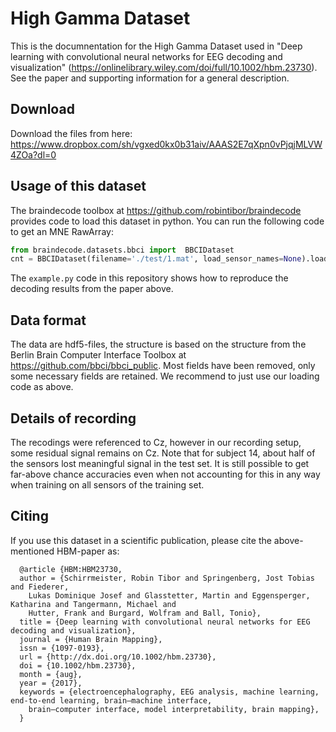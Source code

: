 # High Gamma Dataset

This is the documnentation for the High Gamma Dataset used in "Deep learning with convolutional neural networks for EEG decoding and visualization"
 (https://onlinelibrary.wiley.com/doi/full/10.1002/hbm.23730).
See the paper and supporting information for a general description.

## Download
Download the files from here:
https://www.dropbox.com/sh/vgxed0kx0b31aiv/AAAS2E7qXpn0vPjqjMLVW4ZOa?dl=0
 

## Usage of this dataset

The braindecode toolbox at https://github.com/robintibor/braindecode provides code to load this dataset in python.
You can run the following code to get an MNE RawArray:

```python
from braindecode.datasets.bbci import  BBCIDataset
cnt = BBCIDataset(filename='./test/1.mat', load_sensor_names=None).load()
```

The `example.py` code in this repository shows how to reproduce the decoding results from the paper above.


## Data format
The data are hdf5-files, the structure is based on the structure from the Berlin Brain Computer Interface Toolbox at https://github.com/bbci/bbci_public.
Most fields have been removed, only some necessary fields are retained. We recommend to just use our loading code as above.

## Details of recording

The recodings were referenced to Cz, however in our recording setup, some residual signal remains on Cz.
Note that for subject 14, about half of the sensors lost meaningful signal in the test set.
It is still possible to get far-above chance accuracies even when not accounting for this in any way when training on all sensors of the training set.

## Citing
If you use this dataset in a scientific publication, please cite the above-mentioned HBM-paper as:

```
  @article {HBM:HBM23730,
  author = {Schirrmeister, Robin Tibor and Springenberg, Jost Tobias and Fiederer,
    Lukas Dominique Josef and Glasstetter, Martin and Eggensperger, Katharina and Tangermann, Michael and
    Hutter, Frank and Burgard, Wolfram and Ball, Tonio},
  title = {Deep learning with convolutional neural networks for EEG decoding and visualization},
  journal = {Human Brain Mapping},
  issn = {1097-0193},
  url = {http://dx.doi.org/10.1002/hbm.23730},
  doi = {10.1002/hbm.23730},
  month = {aug},
  year = {2017},
  keywords = {electroencephalography, EEG analysis, machine learning, end-to-end learning, brain–machine interface, 
    brain–computer interface, model interpretability, brain mapping},
  }
```